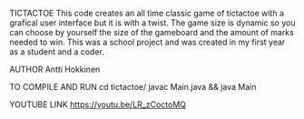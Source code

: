 TICTACTOE
    This code creates an all time classic game of tictactoe with a grafical user interface but it is with a twist. 
    The game size is dynamic so you can choose by yourself the size of the gameboard and the amount of marks needed to win.
    This was a school project and was created in my first year as a student and a coder.

AUTHOR
    Antti Hokkinen

TO COMPILE AND RUN
    cd tictactoe/
    javac Main.java &&
    java Main

YOUTUBE LINK
    https://youtu.be/LR_zCoctoMQ

